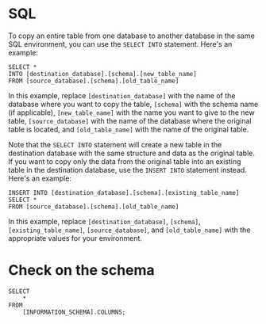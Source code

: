 # SQL

To copy an entire table from one database to another database in the same SQL environment, you can use the `SELECT INTO` statement. Here's an example:

```
SELECT *
INTO [destination_database].[schema].[new_table_name]
FROM [source_database].[schema].[old_table_name]
```

In this example, replace `[destination_database]` with the name of the database where you want to copy the table, `[schema]` with the schema name (if applicable), `[new_table_name]` with the name you want to give to the new table, `[source_database]` with the name of the database where the original table is located, and `[old_table_name]` with the name of the original table.

Note that the `SELECT INTO` statement will create a new table in the destination database with the same structure and data as the original table. If you want to copy only the data from the original table into an existing table in the destination database, use the `INSERT INTO` statement instead. Here's an example:

```
INSERT INTO [destination_database].[schema].[existing_table_name]
SELECT *
FROM [source_database].[schema].[old_table_name]
```

In this example, replace `[destination_database]`, `[schema]`, `[existing_table_name]`, `[source_database]`, and `[old_table_name]` with the appropriate values for your environment.


# Check on the schema

```
SELECT 
    *
FROM
    [INFORMATION_SCHEMA].COLUMNS;
```
